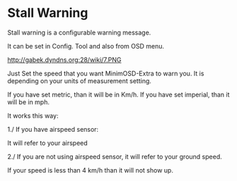 # Stall Warning #

Stall warning is a configurable warning message.

It can be set in Config. Tool and also from OSD menu.

http://gabek.dyndns.org:28/wiki/7.PNG

Just Set the speed that you want MinimOSD-Extra to warn you.
It is depending on your units of measurement setting.

If you have set metric, than it will be in Km/h.
If you have set imperial, than it will be in mph.


It works this way:


1./
If you have airspeed sensor:

It will refer to your airspeed

2./
If you are not using airspeed sensor, it will refer to your ground speed.

If your speed is less than 4 km/h than it will not show up.